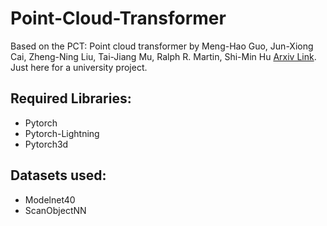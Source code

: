 # Point-Cloud-Transformer
Based on the PCT: Point cloud transformer by Meng-Hao Guo, Jun-Xiong Cai, Zheng-Ning Liu, Tai-Jiang Mu, Ralph R. Martin, Shi-Min Hu [Arxiv Link](https://arxiv.org/abs/2012.09688). Just here for a university project. 

## Required Libraries:

- Pytorch
- Pytorch-Lightning
- Pytorch3d

## Datasets used:
- Modelnet40
- ScanObjectNN
